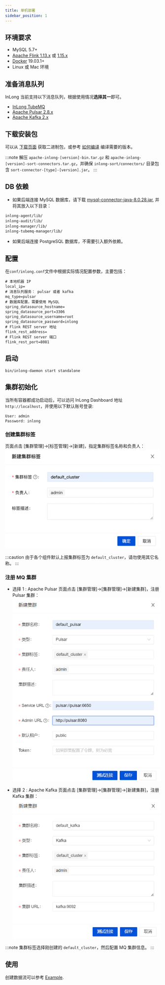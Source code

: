 ```yaml
---
title: 单机部署
sidebar_position: 1
---
```

## 环境要求
- MySQL 5.7+
- [Apache Flink 1.13.x](https://nightlies.apache.org/flink/flink-docs-release-1.13/docs/try-flink/local_installation/) 或 [1.15.x](https://nightlies.apache.org/flink/flink-docs-release-1.15/docs/try-flink/local_installation/)
- [Docker](https://docs.docker.com/engine/install/) 19.03.1+
- Linux 或 Mac 环境

## 准备消息队列
InLong 当前支持以下消息队列，根据使用情况**选择其一**即可。
- [InLong TubeMQ](modules/tubemq/quick_start.md)
- [Apache Pulsar 2.8.x](https://pulsar.apache.org/docs/2.8.x/getting-started-home/)
- [Apache Kafka 2.x](https://kafka.apache.org/quickstart)

## 下载安装包
可以从 [下载页面](https://inlong.apache.org/download) 获取二进制包，或参考 [如何编译](../development/how_to_build.md) 编译需要的版本。

:::note
解压 `apache-inlong-[version]-bin.tar.gz` 和 `apache-inlong-[version]-sort-connectors.tar.gz`，并确保 `inlong-sort/connectors/` 目录包含 `sort-connector-[type]-[version].jar`。
:::

## DB 依赖
- 如果后端连接 MySQL 数据库，请下载 [mysql-connector-java-8.0.28.jar](https://repo1.maven.org/maven2/mysql/mysql-connector-java/8.0.28/mysql-connector-java-8.0.28.jar), 并将其放入以下目录：
```bash
inlong-agent/lib/
inlong-audit/lib/
inlong-manager/lib/
inlong-tubemq-manager/lib/
```

- 如果后端连接 PostgreSQL 数据库，不需要引入额外依赖。

## 配置
在`conf/inlong.conf`文件中根据实际情况配置参数，主要包括：
```shell
# 本地机器 IP
local_ip=
# 消息队列服务： pulsar 或者 kafka
mq_type=pulsar
# 数据库配置，需要使用 MySQL
spring_datasource_hostname=
spring_datasource_port=3306
spring_datasource_username=root
spring_datasource_password=inlong
# Flink REST server 地址
flink_rest_address=
# Flink REST server 端口
flink_rest_port=8081
```

## 启动
```shell
bin/inlong-daemon start standalone
```

## 集群初始化
当所有容器都成功启动后，可以访问 InLong Dashboard 地址`http://localhost`，并使用以下默认账号登录:
```
User: admin
Password: inlong
```

### 创建集群标签
页面点击 [集群管理]->[标签管理]->[新建]，指定集群标签名称和负责人：
![](img/create_cluster_tag.png)

:::caution
由于各个组件默认上报集群标签为 `default_cluster`，请勿使用其它名称。
:::

### 注册 MQ 集群

- 选择 1 : Apache Pulsar
页面点击 [集群管理]->[集群管理]->[新建集群]，注册 Pulsar 集群：
![](img/create_pulsar_cluster.png)

- 选择 2 : Apache Kafka
页面点击 [集群管理]->[集群管理]->[新建集群]，注册 Kafka 集群：
![](img/create_kafka_cluster.png)

:::note
集群标签选择刚创建的 `default_cluster`，然后配置 MQ 集群信息。
:::

## 使用
创建数据流可以参考 [Example](quick_start/data_ingestion/file_pulsar_clickhouse_example.md).

